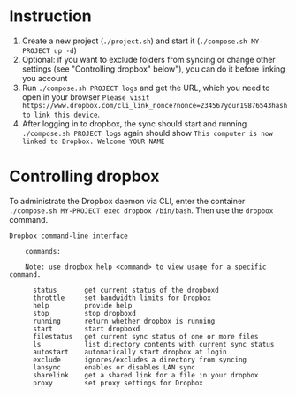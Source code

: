 # Instruction
1. Create a new project (`./project.sh`) and start it (`./compose.sh MY-PROJECT up -d`)
1. Optional: if you want to exclude folders from syncing or change other settings (see "Controlling dropbox" below"), you can do it before linking you account
1. Run `./compose.sh PROJECT logs` and get the URL, which you need to open in your browser `Please visit https://www.dropbox.com/cli_link_nonce?nonce=234567your19876543hash to link this device`.
1. After logging in to dropbox, the sync should start and running `./compose.sh PROJECT logs` again should show `This computer is now linked to Dropbox. Welcome YOUR NAME`

# Controlling dropbox
To administrate the Dropbox daemon via CLI, enter the container `./compose.sh MY-PROJECT exec dropbox /bin/bash`.
Then use the `dropbox` command.

```
Dropbox command-line interface

    commands:

    Note: use dropbox help <command> to view usage for a specific command.

      status       get current status of the dropboxd
      throttle     set bandwidth limits for Dropbox
      help         provide help
      stop         stop dropboxd
      running      return whether dropbox is running
      start        start dropboxd
      filestatus   get current sync status of one or more files
      ls           list directory contents with current sync status
      autostart    automatically start dropbox at login
      exclude      ignores/excludes a directory from syncing
      lansync      enables or disables LAN sync
      sharelink    get a shared link for a file in your dropbox
      proxy        set proxy settings for Dropbox
```
